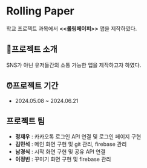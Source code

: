 # Rolling Paper
학교 프로젝트 과목에서 **<<롤링페이퍼>>** 앱을 제작하였다.
## 📘프로젝트 소개
SNS가 아닌 유저들간의 소통 가능한 앱을 제작하고자 하였다.
## ⏰프로젝트 기간
- 2024.05.08 ~ 2024.06.21
## 프로젝트 팀
- **정재우** : 카카오톡 로그인 API 연결 및 로그인 페이지 구현
- **김민석** : 메인 화면 구현 및 git 관리, firebase 관리
- **남경식** : 시작 화면 구현 및 공유 API 연결
- **이정빈** : 꾸미기 화면 구현 및 firebase 관리
